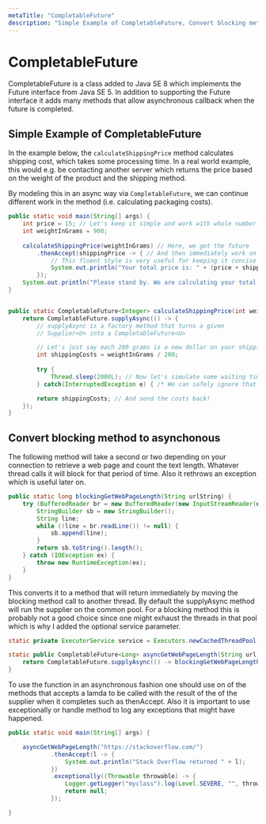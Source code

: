```yaml
---
metaTitle: "CompletableFuture"
description: "Simple Example of CompletableFuture, Convert blocking method to asynchonous"
---
```


# CompletableFuture


CompletableFuture is a class added to Java SE 8 which implements the Future interface from Java SE 5. In addition to supporting the Future interface it adds many methods that allow asynchronous callback when the future is completed.



## Simple Example of CompletableFuture


In the example below, the `calculateShippingPrice` method calculates shipping cost, which takes some processing time. In a real world example, this would e.g. be contacting another server which returns the price based on the weight of the product and the shipping method.

By modeling this in an async way via `CompletableFuture`, we can continue different work in the method (i.e. calculating packaging costs).

```java
public static void main(String[] args) {
    int price = 15; // Let's keep it simple and work with whole number prices here
    int weightInGrams = 900;
    
    calculateShippingPrice(weightInGrams) // Here, we get the future
        .thenAccept(shippingPrice -> { // And then immediately work on it!
            // This fluent style is very useful for keeping it concise
            System.out.println("Your total price is: " + (price + shippingPrice));
        });
    System.out.println("Please stand by. We are calculating your total price.");
}


public static CompletableFuture<Integer> calculateShippingPrice(int weightInGrams) {
    return CompletableFuture.supplyAsync(() -> { 
        // supplyAsync is a factory method that turns a given 
        // Supplier<U> into a CompletableFuture<U>

        // Let's just say each 200 grams is a new dollar on your shipping costs
        int shippingCosts = weightInGrams / 200;
        
        try {
            Thread.sleep(2000L); // Now let's simulate some waiting time...
        } catch(InterruptedException e) { /* We can safely ignore that */ }

        return shippingCosts; // And send the costs back!
    });
}

```



## Convert blocking method to asynchonous


The following method will take a second or two depending on your connection to retrieve a web page and count the text length. Whatever thread calls it will block
for that period of time. Also it rethrows an exception which is useful later on.

```java
public static long blockingGetWebPageLength(String urlString) {
    try (BufferedReader br = new BufferedReader(new InputStreamReader(new URL(urlString).openConnection().getInputStream()))) {
        StringBuilder sb = new StringBuilder();
        String line;
        while ((line = br.readLine()) != null) {
            sb.append(line);
        }
        return sb.toString().length();
    } catch (IOException ex) {
        throw new RuntimeException(ex);
    }
}

```

This converts it to a method that will return immediately by moving the blocking method call to another thread. By default the supplyAsync method will run the  supplier on the common pool. For a blocking method this is probably not a good choice since one might exhaust the threads in that pool which is why I added the optional service parameter.

```java
static private ExecutorService service = Executors.newCachedThreadPool();

static public CompletableFuture<Long> asyncGetWebPageLength(String url) {
    return CompletableFuture.supplyAsync(() -> blockingGetWebPageLength(url), service);
}

```

To use the function in an asynchronous fashion one should use on of the methods that accepts a lamda to be called with the result of the of the supplier when it completes such as thenAccept. Also it is important to use exceptionally or handle method to log any exceptions that might have happened.

```java
public static void main(String[] args) {

    asyncGetWebPageLength("https://stackoverflow.com/")
            .thenAccept(l -> {
                System.out.println("Stack Overflow returned " + l);
            })
            .exceptionally((Throwable throwable) -> {
                Logger.getLogger("myclass").log(Level.SEVERE, "", throwable);
                return null;
            });

}

```

